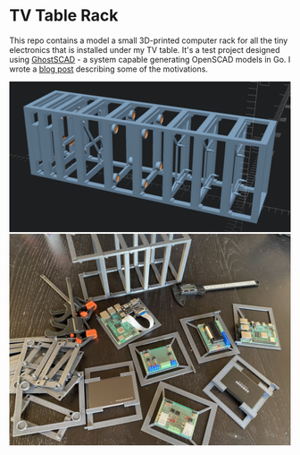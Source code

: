 
TV Table Rack
=============

This repo contains a model a small 3D-printed computer rack for all the tiny
electronics that is installed under my TV table. It's a test project designed
using [GhostSCAD][ghscad] - a system capable generating OpenSCAD models in Go.
I wrote a [blog post][bp] describing some of the motivations.

![Model][img1]
![Parts][img2]

[ghscad]: https://github.com/ljanyst/ghostscad

[img1]: assets/model.png
[img2]: assets/parts.jpg
[bp]: https://jany.st/post/2022-04-04-ghostscad-marrying-openscad-and-golang.html

